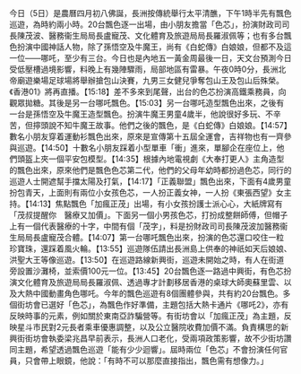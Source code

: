 今日（5日）是農曆四月初八佛誕，長洲按傳統舉行太平清醮，下午1時半先有飄色巡遊，為時約兩小時。20台飄色逐一出場，由小朋友擔當「色芯」，扮演財政司司長陳茂波、醫務衞生局局長盧寵茂、文化體育及旅遊局局長羅淑佩等；也有多台飄色扮演中國神話人物，除了孫悟空及牛魔王，尚有《白蛇傳》白娘娘，但都不及這一位——哪吒，至少有三台。今日也是內地五一黃金周最後一日，天文台預測今日受低壓槽過境影響，料晚上有幾陣驟雨，局部地區有雷暴。午夜0時0分，長洲北帝廟遊樂場足球場將舉辦搶包山決賽，九男三女健兒爭奪包山王及包山后殊榮。《香港01》將再直播。【15:18】差不多來到尾聲，出台的色芯扮演高鐵乘務員，向觀眾拋糖。其後是另一台哪吒飄色。【15:03】另一台哪吒造型飄色出來，之後有一台是孫悟空及牛魔王造型飄色。扮演牛魔王男童4歲半，他說很好多玩、不辛苦，但擰頭說不知牛魔王故事。他們之後的飄色，是《白蛇傳》白娘娘。【14:57】數名小朋友穿着運動衫飄色出來，原來是宣傳第十五屆全運會，吉祥物也有一齊參與巡遊。【14:50】十數名小朋友踩着小型單車「衝」進來，單腳企在座位上，他們頭盔上夾一個平安包模型。【14:35】根據內地電視劇《大奉打更人》主角造型的飄色出來，原來他們是飄色色芯第二代，他們的父母年幼時都扮過色芯，同行的巡遊人士開遮幫手擋太陽及打氣，【14:17】「正義聯盟」飄色出來，下面有4歲男童扮包青天，上面則有兩位小女孩色芯，一人扮正義女神，一人扮《東張西望》女主持。【14:13】焦點飄色「加瘋正茂」出場，有小女孩扮護士派心心，大紙牌寫有「茂叔提醒你　醫療又加價」。下面另一個小男孩色芯，打扮成整餅師傅，但帽子上有一個代表醫療的十字，中間有個「茂字」，料是扮財政司司長陳茂波加醫務衞生局局長盧寵茂合體。【14:07】第一台哪吒飄色出來，扮演的色芯還口咬住一粒珍寶珠，還踩着風火輪。【13:55】巡遊隊伍請出長洲島上供奉的神祇如天后娘娘、洪聖大王等像巡遊。【13:50】在巡遊路線新興街，巡遊未開始之時，有人在街道旁設置沙灘椅，並索價100元一位。【13:45】20台飄色逐一路過中興街，有色芯扮演文化體育及旅遊局局長羅淑佩、透過專才計劃移居香港的桌球大師奧蘇里雲、以及大熱中國動畫角色哪吒。今年的飄色巡遊有8個團體參與，共有約20台飄色。多個街坊會已選好「色芯」，為飄色作好準備，主題包括大熱卡通片《哪吒2》，亦有反映時事的元素，例如關於東南亞詐騙營等。有街坊會以「加瘋正茂」為主題，反映星斗市民對2元長者乘車優惠調整，以及公立醫院收費加價不滿。負責構思的新興街街坊會執委梁兆昌早前表示，長洲人口老化，受兩項政策影響，故不少街坊讚同主題，希望透過飄色巡遊「能有少少迴響」。屆時兩位「色芯」不會扮演任何官員，只會帶上眼鏡，他說：「有時不可以那麼直接指出，飄色需有想像力。」